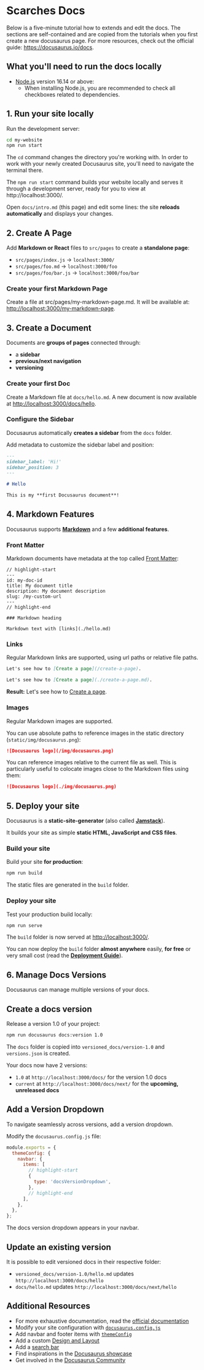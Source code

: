 # Scarches Docs
Below is a five-minute tutorial how to extends and edit the docs. The sections are self-contained and are copied from the tutorials when you first create a new docusaurus page. For more resources, check out the official guide: https://docusaurus.io/docs.  

## What you'll need to run the docs locally

- [Node.js](https://nodejs.org/en/download/) version 16.14 or above:
  - When installing Node.js, you are recommended to check all checkboxes related to dependencies.

## 1. Run your site locally

Run the development server:
```bash
cd my-website
npm run start
```

The `cd` command changes the directory you're working with. In order to work with your newly created Docusaurus site, you'll need to navigate the terminal there.

The `npm run start` command builds your website locally and serves it through a development server, ready for you to view at http://localhost:3000/.

Open `docs/intro.md` (this page) and edit some lines: the site **reloads automatically** and displays your changes.

## 2. Create A Page

Add **Markdown or React** files to `src/pages` to create a **standalone page**:

- `src/pages/index.js` → `localhost:3000/`
- `src/pages/foo.md` → `localhost:3000/foo`
- `src/pages/foo/bar.js` → `localhost:3000/foo/bar`

### Create your first Markdown Page

Create a file at src/pages/my-markdown-page.md. It will be available at: 
[http://localhost:3000/my-markdown-page](http://localhost:3000/my-markdown-page).

## 3. Create a Document
Documents are **groups of pages** connected through:

- a **sidebar**
- **previous/next navigation**
- **versioning**

### Create your first Doc

Create a Markdown file at `docs/hello.md`.
A new document is now available at [http://localhost:3000/docs/hello](http://localhost:3000/docs/hello).

### Configure the Sidebar

Docusaurus automatically **creates a sidebar** from the `docs` folder.

Add metadata to customize the sidebar label and position:

```md title="docs/hello.md" {1-4}
---
sidebar_label: 'Hi!'
sidebar_position: 3
---

# Hello

This is my **first Docusaurus document**!
```

## 4. Markdown Features

Docusaurus supports **[Markdown](https://daringfireball.net/projects/markdown/syntax)** and a few **additional features**.

### Front Matter

Markdown documents have metadata at the top called [Front Matter](https://jekyllrb.com/docs/front-matter/):

```text title="my-doc.md"
// highlight-start
---
id: my-doc-id
title: My document title
description: My document description
slug: /my-custom-url
---
// highlight-end

### Markdown heading

Markdown text with [links](./hello.md)
```

### Links

Regular Markdown links are supported, using url paths or relative file paths.

```md
Let's see how to [Create a page](/create-a-page).
```

```md
Let's see how to [Create a page](./create-a-page.md).
```

**Result:** Let's see how to [Create a page](./create-a-page.md).

### Images

Regular Markdown images are supported.

You can use absolute paths to reference images in the static directory (`static/img/docusaurus.png`):

```md
![Docusaurus logo](/img/docusaurus.png)
```

You can reference images relative to the current file as well. This is particularly useful to colocate images close to the Markdown files using them:

```md
![Docusaurus logo](./img/docusaurus.png)
```

## 5. Deploy your site

Docusaurus is a **static-site-generator** (also called **[Jamstack](https://jamstack.org/)**).

It builds your site as simple **static HTML, JavaScript and CSS files**.

### Build your site

Build your site **for production**:

```bash
npm run build
```

The static files are generated in the `build` folder.

### Deploy your site

Test your production build locally:

```bash
npm run serve
```

The `build` folder is now served at [http://localhost:3000/](http://localhost:3000/).

You can now deploy the `build` folder **almost anywhere** easily, **for free** or very small cost (read the **[Deployment Guide](https://docusaurus.io/docs/deployment)**).

## 6. Manage Docs Versions

Docusaurus can manage multiple versions of your docs.

## Create a docs version

Release a version 1.0 of your project:

```bash
npm run docusaurus docs:version 1.0
```

The `docs` folder is copied into `versioned_docs/version-1.0` and `versions.json` is created.

Your docs now have 2 versions:

- `1.0` at `http://localhost:3000/docs/` for the version 1.0 docs
- `current` at `http://localhost:3000/docs/next/` for the **upcoming, unreleased docs**

## Add a Version Dropdown

To navigate seamlessly across versions, add a version dropdown.

Modify the `docusaurus.config.js` file:

```js title="docusaurus.config.js"
module.exports = {
  themeConfig: {
    navbar: {
      items: [
        // highlight-start
        {
          type: 'docsVersionDropdown',
        },
        // highlight-end
      ],
    },
  },
};
```

The docs version dropdown appears in your navbar.
## Update an existing version

It is possible to edit versioned docs in their respective folder:

- `versioned_docs/version-1.0/hello.md` updates `http://localhost:3000/docs/hello`
- `docs/hello.md` updates `http://localhost:3000/docs/next/hello`

## Additional Resources
- For more exhaustive documentation, read the [official documentation](https://docusaurus.io/)
- Modify your site configuration with [`docusaurus.config.js`](https://docusaurus.io/docs/api/docusaurus-config)
- Add navbar and footer items with [`themeConfig`](https://docusaurus.io/docs/api/themes/configuration)
- Add a custom [Design and Layout](https://docusaurus.io/docs/styling-layout)
- Add a [search bar](https://docusaurus.io/docs/search)
- Find inspirations in the [Docusaurus showcase](https://docusaurus.io/showcase)
- Get involved in the [Docusaurus Community](https://docusaurus.io/community/support)










